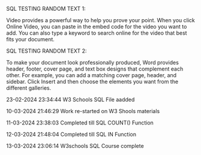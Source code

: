 SQL TESTING RANDOM TEXT 1:

Video provides a powerful way to help you prove your point. When you click Online Video, you can paste in the embed code for the video you want to add. You can also type a keyword to search online for the video that best fits your document.

SQL TESTING RANDOM TEXT 2:

To make your document look professionally produced, Word provides header, footer, cover page, and text box designs that complement each other. For example, you can add a matching cover page, header, and sidebar. Click Insert and then choose the elements you want from the different galleries.

23-02-2024 23:34:44 W3 Schools SQL File aadded

10-03-2024 21:46:29 Work re-started on W3 Shools materials

11-03-2024 23:38:03 Completed till SQL COUNT() Function 

12-03-2024 21:48:04 Completed till SQL IN Function

13-03-2024 23:06:14 W3schools SQL Course complete

